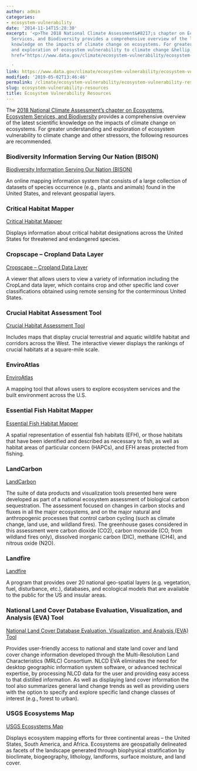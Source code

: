 ```yaml
---
author: admin
categories:
- ecosystem-vulnerability
date: '2014-11-14T15:28:30'
excerpt: '<p>The 2018 National Climate Assessment&#8217;s chapter on Ecosystems, Ecosystem
  Services, and Biodiversity provides a comprehensive overview of the latest scientific
  knowledge on the impacts of climate change on ecosystems. For greater understanding
  and exploration of ecosystem vulnerability to climate change &hellip; <a aria-describedby="post-title-12320842"
  href="https://www.data.gov/climate/ecosystem-vulnerability/ecosystem-vulnerability-resources">Continued</a></p>

  '
link: https://www.data.gov/climate/ecosystem-vulnerability/ecosystem-vulnerability-resources
modified: '2019-05-02T13:46:46'
permalink: /climate/ecosystem-vulnerability/ecosystem-vulnerability-resources/
slug: ecosystem-vulnerability-resources
title: Ecosystem Vulnerability Resources
---
```

The [2018 National Climate Assessment’s chapter on Ecosystems, Ecosystem Services, and Biodiversity](https://nca2018.globalchange.gov/chapter/7/) provides a comprehensive overview of the latest scientific knowledge on the impacts of climate change on ecosystems. For greater understanding and exploration of ecosystem vulnerability to climate change and other stressors, the following resources are recommended.


### Biodiversity Information Serving Our Nation (BISON)


[Biodiversity Information Serving Our Nation (BISON)](https://bison.usgs.gov/#home)


An online mapping information system that consists of a large collection of datasets of species occurrence (e.g., plants and animals) found in the United States, and relevant geospatial layers.


### Critical Habitat Mapper


[Critical Habitat Mapper](http://ecos.fws.gov/crithab/flex/crithabMapper.jsp?)


Displays information about critical habitat designations across the United States for threatened and endangered species.


### Cropscape – Cropland Data Layer


[Cropscape – Cropland Data Layer](http://nassgeodata.gmu.edu/CropScape/)


A viewer that allows users to view a variety of information including the CropLand data layer, which contains crop and other specific land cover classifications obtained using remote sensing for the conterminous United States.


### Crucial Habitat Assessment Tool


[Crucial Habitat Assessment Tool](http://www.wafwachat.org/map)


Includes maps that display crucial terrestrial and aquatic wildlife habitat and corridors across the West. The interactive viewer displays the rankings of crucial habitats at a square-mile scale.


### EnviroAtlas


[EnviroAtlas](http://enviroatlas.epa.gov/enviroatlas/InteractiveMapEntrance/InteractiveMap/index.html)


A mapping tool that allows users to explore ecosystem services and the built environment across the U.S.


### Essential Fish Habitat Mapper


[Essential Fish Habitat Mapper](http://www.habitat.noaa.gov/protection/efh/efhmapper/index.html)


A spatial representation of essential fish habitats (EFH), or those habitats that have been identified and described as necessary to fish, as well as habitat areas of particular concern (HAPCs), and EFH areas protected from fishing.


### LandCarbon


[LandCarbon](https://www.usgs.gov/apps/landcarbon/)


The suite of data products and visualization tools presented here were developed as part of a national ecosystem assessment of biological carbon sequestration. The assessment focused on changes in carbon stocks and fluxes in all the major ecosystems, and on the major natural and anthropogenic processes that control carbon cycling (such as climate change, land use, and wildland fires). The greenhouse gases considered in this assessment were carbon dioxide (CO2), carbon monoxide (CO, from wildland fires only), dissolved inorganic carbon (DIC), methane (CH4), and nitrous oxide (N2O).


### Landfire


[Landfire](http://www.landfire.gov)


A program that provides over 20 national geo-spatial layers (e.g. vegetation, fuel, disturbance, etc.), databases, and ecological models that are available to the public for the US and insular areas.


### National Land Cover Database Evaluation, Visualization, and Analysis (EVA) Tool


[National Land Cover Database Evaluation, Visualization, and Analysis (EVA) Tool](http://www.mrlc.gov/eva/)


Provides user-friendly access to national and state land cover and land cover change information developed through the Multi-Resolution Land Characteristics (MRLC) Consortium. NLCD EVA eliminates the need for desktop geographic information system software, or advanced technical expertise, by processing NLCD data for the user and providing easy access to that distilled information. As well as displaying land cover information the tool also summarizes general land change trends as well as providing users with the option to specify and explore specific land change classes of interest (e.g., forest to urban).


### USGS Ecosystems Map


[USGS Ecosystems Map](http://rmgsc.cr.usgs.gov/ecosystems/dataviewer.shtml)


Displays ecosystem mapping efforts for three continental areas – the United States, South America, and Africa. Ecosystems are geospatially delineated as facets of the landscape generated through biophysical stratification by bioclimate, biogeography, lithology, landforms, surface moisture, and land cover.


